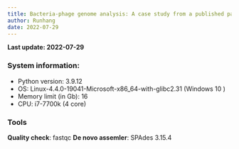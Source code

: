 ```yaml
---
title: Bacteria-phage genome analysis: A case study from a published paper
author: Runhang
date: 2022-07-29
---
```


**Last update: 2022-07-29**


### System information:
- Python version: 3.9.12
- OS: Linux-4.4.0-19041-Microsoft-x86_64-with-glibc2.31 (Windows 10 )
- Memory limit (in Gb): 16
- CPU: i7-7700k (4 core)



### Tools 
**Quality check**: fastqc 
**De novo assemler**: SPAdes 3.15.4
 
